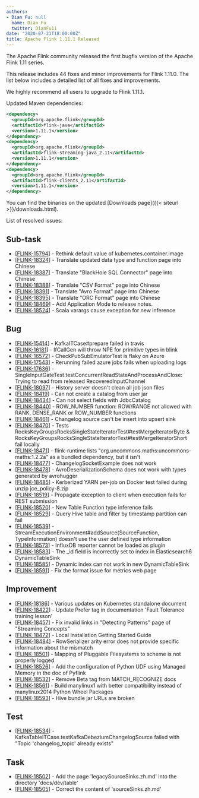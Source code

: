 ```yaml
---
authors:
- Dian Fu: null
  name: Dian Fu
  twitter: DianFu11
date: "2020-07-21T18:00:00Z"
title: Apache Flink 1.11.1 Released
---
```


The Apache Flink community released the first bugfix version of the Apache Flink 1.11 series.

This release includes 44 fixes and minor improvements for Flink 1.11.0. The list below includes a detailed list of all fixes and improvements.

We highly recommend all users to upgrade to Flink 1.11.1.

Updated Maven dependencies:

```xml
<dependency>
  <groupId>org.apache.flink</groupId>
  <artifactId>flink-java</artifactId>
  <version>1.11.1</version>
</dependency>
<dependency>
  <groupId>org.apache.flink</groupId>
  <artifactId>flink-streaming-java_2.11</artifactId>
  <version>1.11.1</version>
</dependency>
<dependency>
  <groupId>org.apache.flink</groupId>
  <artifactId>flink-clients_2.11</artifactId>
  <version>1.11.1</version>
</dependency>
```

You can find the binaries on the updated [Downloads page]({{< siteurl >}}/downloads.html).

List of resolved issues:

<h2>        Sub-task
</h2>
<ul>
<li>[<a href='https://issues.apache.org/jira/browse/FLINK-15794'>FLINK-15794</a>] -         Rethink default value of kubernetes.container.image
</li>
<li>[<a href='https://issues.apache.org/jira/browse/FLINK-18324'>FLINK-18324</a>] -         Translate updated data type and function page into Chinese
</li>
<li>[<a href='https://issues.apache.org/jira/browse/FLINK-18387'>FLINK-18387</a>] -         Translate &quot;BlackHole SQL Connector&quot; page into Chinese
</li>
<li>[<a href='https://issues.apache.org/jira/browse/FLINK-18388'>FLINK-18388</a>] -         Translate &quot;CSV Format&quot; page into Chinese
</li>
<li>[<a href='https://issues.apache.org/jira/browse/FLINK-18391'>FLINK-18391</a>] -         Translate &quot;Avro Format&quot; page into Chinese
</li>
<li>[<a href='https://issues.apache.org/jira/browse/FLINK-18395'>FLINK-18395</a>] -         Translate &quot;ORC Format&quot; page into Chinese
</li>
<li>[<a href='https://issues.apache.org/jira/browse/FLINK-18469'>FLINK-18469</a>] -         Add Application Mode to release notes.
</li>
<li>[<a href='https://issues.apache.org/jira/browse/FLINK-18524'>FLINK-18524</a>] -         Scala varargs cause exception for new inference
</li>
</ul>
            
<h2>        Bug
</h2>
<ul>
<li>[<a href='https://issues.apache.org/jira/browse/FLINK-15414'>FLINK-15414</a>] -         KafkaITCase#prepare failed in travis
</li>
<li>[<a href='https://issues.apache.org/jira/browse/FLINK-16181'>FLINK-16181</a>] -         IfCallGen will throw NPE for primitive types in blink
</li>
<li>[<a href='https://issues.apache.org/jira/browse/FLINK-16572'>FLINK-16572</a>] -         CheckPubSubEmulatorTest is flaky on Azure
</li>
<li>[<a href='https://issues.apache.org/jira/browse/FLINK-17543'>FLINK-17543</a>] -         Rerunning failed azure jobs fails when uploading logs
</li>
<li>[<a href='https://issues.apache.org/jira/browse/FLINK-17636'>FLINK-17636</a>] -         SingleInputGateTest.testConcurrentReadStateAndProcessAndClose: Trying to read from released RecoveredInputChannel
</li>
<li>[<a href='https://issues.apache.org/jira/browse/FLINK-18097'>FLINK-18097</a>] -         History server doesn&#39;t clean all job json files
</li>
<li>[<a href='https://issues.apache.org/jira/browse/FLINK-18419'>FLINK-18419</a>] -         Can not create a catalog from user jar
</li>
<li>[<a href='https://issues.apache.org/jira/browse/FLINK-18434'>FLINK-18434</a>] -         Can not select fields with JdbcCatalog
</li>
<li>[<a href='https://issues.apache.org/jira/browse/FLINK-18440'>FLINK-18440</a>] -         ROW_NUMBER function: ROW/RANGE not allowed with RANK, DENSE_RANK or ROW_NUMBER functions
</li>
<li>[<a href='https://issues.apache.org/jira/browse/FLINK-18461'>FLINK-18461</a>] -         Changelog source can&#39;t be insert into upsert sink
</li>
<li>[<a href='https://issues.apache.org/jira/browse/FLINK-18470'>FLINK-18470</a>] -         Tests RocksKeyGroupsRocksSingleStateIteratorTest#testMergeIteratorByte &amp; RocksKeyGroupsRocksSingleStateIteratorTest#testMergeIteratorShort fail locally
</li>
<li>[<a href='https://issues.apache.org/jira/browse/FLINK-18471'>FLINK-18471</a>] -         flink-runtime lists &quot;org.uncommons.maths:uncommons-maths:1.2.2a&quot; as a bundled dependency, but it isn&#39;t
</li>
<li>[<a href='https://issues.apache.org/jira/browse/FLINK-18477'>FLINK-18477</a>] -         ChangelogSocketExample does not work
</li>
<li>[<a href='https://issues.apache.org/jira/browse/FLINK-18478'>FLINK-18478</a>] -         AvroDeserializationSchema does not work with types generated by avrohugger
</li>
<li>[<a href='https://issues.apache.org/jira/browse/FLINK-18485'>FLINK-18485</a>] -         Kerberized YARN per-job on Docker test failed during unzip jce_policy-8.zip
</li>
<li>[<a href='https://issues.apache.org/jira/browse/FLINK-18519'>FLINK-18519</a>] -         Propagate exception to client when execution fails for REST submission
</li>
<li>[<a href='https://issues.apache.org/jira/browse/FLINK-18520'>FLINK-18520</a>] -         New Table Function type inference fails
</li>
<li>[<a href='https://issues.apache.org/jira/browse/FLINK-18529'>FLINK-18529</a>] -         Query Hive table and filter by timestamp partition can fail
</li>
<li>[<a href='https://issues.apache.org/jira/browse/FLINK-18539'>FLINK-18539</a>] -         StreamExecutionEnvironment#addSource(SourceFunction, TypeInformation) doesn&#39;t use the user defined type information
</li>
<li>[<a href='https://issues.apache.org/jira/browse/FLINK-18573'>FLINK-18573</a>] -         InfluxDB reporter cannot be loaded as plugin
</li>
<li>[<a href='https://issues.apache.org/jira/browse/FLINK-18583'>FLINK-18583</a>] -         The _id field is incorrectly set to index in Elasticsearch6 DynamicTableSink
</li>
<li>[<a href='https://issues.apache.org/jira/browse/FLINK-18585'>FLINK-18585</a>] -         Dynamic index can not work in new DynamicTableSink
</li>
<li>[<a href='https://issues.apache.org/jira/browse/FLINK-18591'>FLINK-18591</a>] -         Fix the format issue for metrics web page
</li>
</ul>
                
<h2>        Improvement
</h2>
<ul>
<li>[<a href='https://issues.apache.org/jira/browse/FLINK-18186'>FLINK-18186</a>] -         Various updates on Kubernetes standalone document
</li>
<li>[<a href='https://issues.apache.org/jira/browse/FLINK-18422'>FLINK-18422</a>] -         Update Prefer tag in documentation &#39;Fault Tolerance training lesson&#39;
</li>
<li>[<a href='https://issues.apache.org/jira/browse/FLINK-18457'>FLINK-18457</a>] -         Fix invalid links in &quot;Detecting Patterns&quot; page of &quot;Streaming Concepts&quot;
</li>
<li>[<a href='https://issues.apache.org/jira/browse/FLINK-18472'>FLINK-18472</a>] -         Local Installation Getting Started Guide
</li>
<li>[<a href='https://issues.apache.org/jira/browse/FLINK-18484'>FLINK-18484</a>] -         RowSerializer arity error does not provide specific information about the mismatch
</li>
<li>[<a href='https://issues.apache.org/jira/browse/FLINK-18501'>FLINK-18501</a>] -         Mapping of Pluggable Filesystems to scheme is not properly logged
</li>
<li>[<a href='https://issues.apache.org/jira/browse/FLINK-18526'>FLINK-18526</a>] -         Add the configuration of Python UDF using Managed Memory in the doc of Pyflink
</li>
<li>[<a href='https://issues.apache.org/jira/browse/FLINK-18532'>FLINK-18532</a>] -         Remove Beta tag from MATCH_RECOGNIZE docs
</li>
<li>[<a href='https://issues.apache.org/jira/browse/FLINK-18561'>FLINK-18561</a>] -         Build manylinux1 with better compatibility instead of manylinux2014 Python Wheel Packages
</li>
<li>[<a href='https://issues.apache.org/jira/browse/FLINK-18593'>FLINK-18593</a>] -         Hive bundle jar URLs are broken
</li>
</ul>
    
<h2>        Test
</h2>
<ul>
<li>[<a href='https://issues.apache.org/jira/browse/FLINK-18534'>FLINK-18534</a>] -         KafkaTableITCase.testKafkaDebeziumChangelogSource failed with &quot;Topic &#39;changelog_topic&#39; already exists&quot;
</li>
</ul>
        
<h2>        Task
</h2>
<ul>
<li>[<a href='https://issues.apache.org/jira/browse/FLINK-18502'>FLINK-18502</a>] -         Add the page &#39;legacySourceSinks.zh.md&#39;  into the directory &#39;docs/dev/table&#39; 
</li>
<li>[<a href='https://issues.apache.org/jira/browse/FLINK-18505'>FLINK-18505</a>] -          Correct the content of &#39;sourceSinks.zh.md&#39; 
</li>
</ul>
